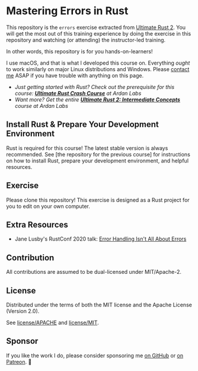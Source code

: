 # Mastering Errors in Rust

This repository is the `errors` exercise extracted from [Ultimate Rust 2]. You will get the most out of this training experience by doing the exercise in this repository and watching (or attending) the instructor-led training.

In other words, this repository is for you hands-on-learners!

I use macOS, and that is what I developed this course on.  Everything _ought_ to work similarly on major Linux distributions and Windows. Please [contact me](mailto:nathan@agileperception.com) ASAP if you have trouble with anything on this page.

- _Just getting started with Rust? Check out the prerequisite for this course: **[Ultimate Rust Crash Course]** at Ardan Labs_
- _Want more? Get the entire **[Ultimate Rust 2: Intermediate Concepts]** course at Ardan Labs_

## Install Rust & Prepare Your Development Environment

Rust is required for this course!  The latest stable version is always recommended. See [the repository for the previous course] for instructions on how to install Rust, prepare your development environment, and helpful resources.

## Exercise

Please clone this repository! This exercise is designed as a Rust project for you to edit on your own computer.

## Extra Resources

- Jane Lusby's RustConf 2020 talk: [Error Handling Isn't All About Errors]

## Contribution

All contributions are assumed to be dual-licensed under MIT/Apache-2.

## License

Distributed under the terms of both the MIT license and the Apache License (Version 2.0).

See [license/APACHE](license/APACHE) and [license/MIT](license/MIT).

## Sponsor

If you like the work I do, please consider sponsoring me [on GitHub] or [on Patreon]. 💖

[Ultimate Rust Crash Course]: https://www.ardanlabs.com/training/self-paced/individuals/bundles/rust/
[Ultimate Rust 2: Intermediate Concepts]: https://www.ardanlabs.com/training/self-paced/individuals/bundles/rust/
[Ultimate Rust 2]: https://github.com/CleanCut/ultimate_rust2
[on GitHub]: https://github.com/sponsors/CleanCut
[on Patreon]: https://patreon.com/nathanstocks
[Error Handling Isn't All About Errors]: https://www.youtube.com/watch?v=rAF8mLI0naQ
